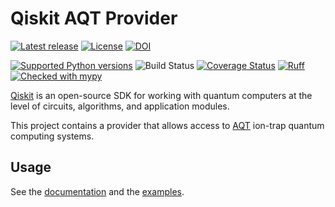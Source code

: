 # Qiskit AQT Provider

[![Latest release](https://img.shields.io/pypi/v/qiskit-aqt-provider.svg)](https://pypi.python.org/pypi/qiskit-aqt-provider)
[![License](https://img.shields.io/pypi/l/qiskit-aqt-provider.svg)](https://pypi.python.org/pypi/qiskit-aqt-provider)
[![DOI](https://zenodo.org/badge/DOI/10.5281/zenodo.10069281.svg)](https://doi.org/10.5281/zenodo.10069281)

[![Supported Python versions](https://img.shields.io/pypi/pyversions/qiskit-aqt-provider.svg)](https://pypi.python.org/pypi/qiskit-aqt-provider)
![Build Status](https://github.com/qiskit-community/qiskit-aqt-provider/actions/workflows/poetry.yml/badge.svg?branch=master)
[![Coverage Status](https://coveralls.io/repos/github/qiskit-community/qiskit-aqt-provider/badge.svg?branch=master)](https://coveralls.io/github/qiskit-community/qiskit-aqt-provider?branch=master)
[![Ruff](https://img.shields.io/endpoint?url=https://raw.githubusercontent.com/charliermarsh/ruff/main/assets/badge/v1.json)](https://github.com/charliermarsh/ruff)
[![Checked with mypy](https://www.mypy-lang.org/static/mypy_badge.svg)](https://mypy-lang.org/)

[Qiskit](https://qiskit.org/) is an open-source SDK for working with quantum computers at the level of circuits, algorithms, and application modules.

This project contains a provider that allows access to [AQT](https://www.aqt.eu/) ion-trap quantum computing
systems.

## Usage

See the [documentation](https://qiskit-community.github.io/qiskit-aqt-provider/) and the [examples](https://github.com/qiskit-community/qiskit-aqt-provider/tree/master/examples).
